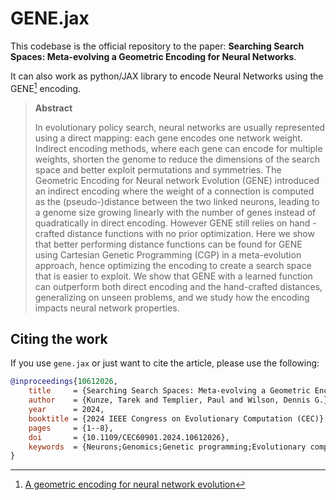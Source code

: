 # GENE.jax

This codebase is the official repository to the paper: **Searching Search Spaces: Meta-evolving a Geometric Encoding for Neural Networks**.

It can also work as python/JAX library to encode Neural Networks using the GENE[^1] encoding. 

> **Abstract**
> 
> In evolutionary policy search, neural networks are usually represented using a direct mapping: each gene encodes one network weight. Indirect encoding methods, where each gene can encode for multiple weights, shorten the genome to reduce the dimensions of the search space and better exploit permutations and symmetries. The Geometric Encoding for Neural network Evolution (GENE) introduced an indirect encoding where the weight of a connection is computed as the (pseudo-)distance between the two linked neurons, leading to a genome size growing linearly with the number of genes instead of quadratically in direct encoding. However GENE still relies on hand -crafted distance functions with no prior optimization. Here we show that better performing distance functions can be found for GENE using Cartesian Genetic Programming (CGP) in a meta-evolution approach, hence optimizing the encoding to create a search space that is easier to exploit. We show that GENE with a learned function can outperform both direct encoding and the hand-crafted distances, generalizing on unseen problems, and we study how the encoding impacts neural network properties.


<!-- ## Running `evaluate_cgp.py`

Installing the minimal needed amount of python packages, the installation process may show an error message that can be ignored.
```bash
sudo apt-get install python3-dev graphviz libgraphviz-dev pkg-config
pip install gymnax brax evosax wandb pygraphviz
```

Clone the repo and run the script:
```bash
git clone https://github.com/arxaqapi/gene.jax.git
cd gene.jax
python evaluate_cgp.py
```

### Notebook copy-paste
```bash
!apt-get install python3-dev graphviz libgraphviz-dev pkg-config
!pip install gymnax brax evosax wandb pygraphviz

!git clone https://github.com/arxaqapi/gene.jax.git
!rm -rf sample_data

import os
os.chdir('gene.jax/')

!python evaluate_cgp.py
``` -->

## Citing the work
If you use `gene.jax` or just want to cite the article, please use the following:

```bibtex
@inproceedings{10612026,
	title     = {Searching Search Spaces: Meta-evolving a Geometric Encoding for Neural Networks},
	author    = {Kunze, Tarek and Templier, Paul and Wilson, Dennis G.},
	year      = 2024,
	booktitle = {2024 IEEE Congress on Evolutionary Computation (CEC)},
	pages     = {1--8},
	doi       = {10.1109/CEC60901.2024.10612026},
	keywords  = {Neurons;Genomics;Genetic programming;Evolutionary computation;Encoding;Bioinformatics;Biological neural networks;evolution strategies;genetic programming;meta-evolution;encoding;neural networks;reinforcement learning;policy search}
}
```


[^1]: [A geometric encoding for neural network evolution]([https://](https://doi.org/10.1145/3449639.3459361))